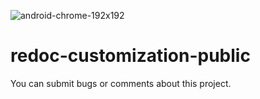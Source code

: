 ![android-chrome-192x192](https://user-images.githubusercontent.com/42884032/162612702-54ffe192-80f0-4279-8d99-9b8b5ed199e2.png)

# redoc-customization-public

You can submit bugs or comments about this project.
